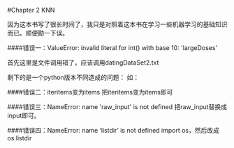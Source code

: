 #Chapter 2 KNN

因为这本书写了很长时间了，我只是对照着这本书在学习一些机器学习的基础知识而已。顺便勘一下误。

####错误一：ValueError: invalid literal for int() with base 10: 'largeDoses'

首先这里是文件调用错了，应该调用datingDataSet2.txt

剩下的是一个python版本不同造成的问题：
如：

####错误二：iteritems变为items
把iteritems变为items即可

####错误三：NameError: name 'raw_input' is not defined
把raw_input替换成input即可。

####错误四：NameError: name ‘listdir’ is not defined
import os，然后改成os.listdir